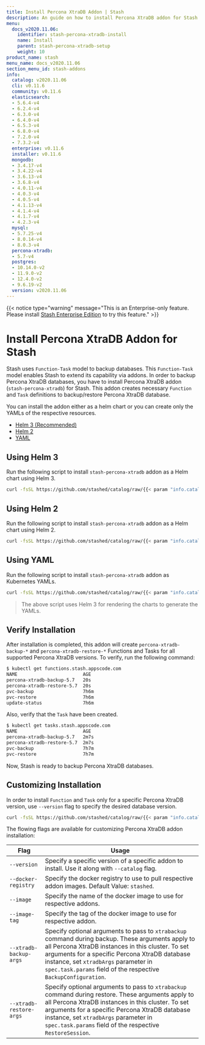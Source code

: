```yaml
---
title: Install Percona XtraDB Addon | Stash
description: An guide on how to install Percona XtraDB addon for Stash
menu:
  docs_v2020.11.06:
    identifier: stash-percona-xtradb-install
    name: Install
    parent: stash-percona-xtradb-setup
    weight: 10
product_name: stash
menu_name: docs_v2020.11.06
section_menu_id: stash-addons
info:
  catalog: v2020.11.06
  cli: v0.11.6
  community: v0.11.6
  elasticsearch:
  - 5.6.4-v4
  - 6.2.4-v4
  - 6.3.0-v4
  - 6.4.0-v4
  - 6.5.3-v4
  - 6.8.0-v4
  - 7.2.0-v4
  - 7.3.2-v4
  enterprise: v0.11.6
  installer: v0.11.6
  mongodb:
  - 3.4.17-v4
  - 3.4.22-v4
  - 3.6.13-v4
  - 3.6.8-v4
  - 4.0.11-v4
  - 4.0.3-v4
  - 4.0.5-v4
  - 4.1.13-v4
  - 4.1.4-v4
  - 4.1.7-v4
  - 4.2.3-v4
  mysql:
  - 5.7.25-v4
  - 8.0.14-v4
  - 8.0.3-v4
  percona-xtradb:
  - 5.7-v4
  postgres:
  - 10.14.0-v2
  - 11.9.0-v2
  - 12.4.0-v2
  - 9.6.19-v2
  version: v2020.11.06
---
```


{{< notice type="warning" message="This is an Enterprise-only feature. Please install [Stash Enterprise Edition](/docs/v2020.11.06/setup/install/enterprise) to try this feature." >}}

# Install Percona XtraDB Addon for Stash

Stash uses `Function-Task` model to backup databases. This `Function-Task` model enables Stash to extend its capability via addons. In order to backup Percona XtraDB databases, you have to install Percona XtraDB addon (`stash-percona-xtradb`) for Stash. This addon creates necessary `Function` and `Task` definitions to backup/restore Percona XtraDB database.

You can install the addon either as a helm chart or you can create only the YAMLs of the respective resources.

<ul class="nav nav-tabs" id="installerTab" role="tablist">
  <li class="nav-item">
    <a class="nav-link active" id="helm3-tab" data-toggle="tab" href="#helm3" role="tab" aria-controls="helm3" aria-selected="true">Helm 3 (Recommended)</a>
  </li>
  <li class="nav-item">
    <a class="nav-link" id="helm2-tab" data-toggle="tab" href="#helm2" role="tab" aria-controls="helm2" aria-selected="false">Helm 2</a>
  </li>
  <li class="nav-item">
    <a class="nav-link" id="script-tab" data-toggle="tab" href="#script" role="tab" aria-controls="script" aria-selected="false">YAML</a>
  </li>
</ul>
<div class="tab-content" id="installerTabContent">
  <div class="tab-pane fade show active" id="helm3" role="tabpanel" aria-labelledby="helm3-tab">

## Using Helm 3

Run the following script to install `stash-percona-xtradb` addon as a Helm chart using Helm 3.

```bash
curl -fsSL https://github.com/stashed/catalog/raw/{{< param "info.catalog" >}}/deploy/helm3.sh | bash -s -- --catalog=stash-percona-xtradb
```

</div>
<div class="tab-pane fade" id="helm2" role="tabpanel" aria-labelledby="helm2-tab">

## Using Helm 2

Run the following script to install `stash-percona-xtradb` addon as a Helm chart using Helm 2.

```bash
curl -fsSL https://github.com/stashed/catalog/raw/{{< param "info.catalog" >}}/deploy/helm2.sh | bash -s -- --catalog=stash-percona-xtradb
```

</div>
<div class="tab-pane fade" id="script" role="tabpanel" aria-labelledby="script-tab">

## Using YAML

Run the following script to install `stash-percona-xtradb` addon as Kubernetes YAMLs.

```bash
curl -fsSL https://github.com/stashed/catalog/raw/{{< param "info.catalog" >}}/deploy/script.sh | bash -s -- --catalog=stash-percona-xtradb
```

>The above script uses Helm 3 for rendering the charts to generate the YAMLs.

</div>
</div>

## Verify Installation

After installation is completed, this addon will create `percona-xtradb-backup-*` and `percona-xtradb-restore-*` Functions and Tasks for all supported Percona XtraDB versions. To verify, run the following command:

```bash
$ kubectl get functions.stash.appscode.com
NAME                        AGE
percona-xtradb-backup-5.7   20s
percona-xtradb-restore-5.7  20s
pvc-backup                  7h6m
pvc-restore                 7h6m
update-status               7h6m
```

Also, verify that the `Task` have been created.

```bash
$ kubectl get tasks.stash.appscode.com
NAME                        AGE
percona-xtradb-backup-5.7   2m7s
percona-xtradb-restore-5.7  2m7s
pvc-backup                  7h7m
pvc-restore                 7h7m
```

Now, Stash is ready to backup Percona XtraDB databases.

## Customizing Installation

In order to install `Function` and `Task` only for a specific Percona XtraDB version, use `--version` flag to specify the desired database version.

```bash
curl -fsSL https://github.com/stashed/catalog/raw/{{< param "info.catalog" >}}/deploy/helm3.sh | bash -s -- --catalog=stash-percona-xtradb --version=5.7
```

The flowing flags are available for customizing Percona XtraDB addon installation:

| Flag                    | Usage                                                                                                                                                                                                                                                                                                              |
| ----------------------- | ------------------------------------------------------------------------------------------------------------------------------------------------------------------------------------------------------------------------------------------------------------------------------------------------------------------ |
| `--version`             | Specify a specific version of a specific addon to install. Use it along with `--catalog` flag.                                                                                                                                                                                                                     |
| `--docker-registry`     | Specify the docker registry to use to pull respective addon images. Default Value: `stashed`.                                                                                                                                                                                                                      |
| `--image`               | Specify the name of the docker image to use for respective addons.                                                                                                                                                                                                                                                 |
| `--image-tag`           | Specify the tag of the docker image to use for respective addon.                                                                                                                                                                                                                                                   |
| `--xtradb-backup-args`  | Specify optional arguments to pass to `xtrabackup` command during backup. These arguments apply to all Percona XtraDB instances in this cluster. To set arguments for a specific Percona XtraDB database instance, set `xtradbArgs` parameter in `spec.task.params` field of the respective `BackupConfiguration`. |
| `--xtradb-restore-args` | Specify optional arguments to pass to `xtrabackup` command during restore. These arguments apply to all Percona XtraDB instances in this cluster. To set arguments for a specific Percona XtraDB database instance, set `xtradbArgs` parameter in `spec.task.params` field of the respective `RestoreSession`.     |

